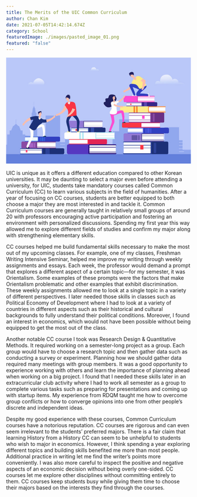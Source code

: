 ```yaml
---
title: The Merits of the UIC Common Curriculum
author: Chan Kim
date: 2021-07-05T14:42:14.674Z
category: School
featuredImage: ./images/pasted_image_01.png
featured: "false"
---
```

![](images/pasted_image_01.png)

<!--StartFragment-->

UIC is unique as it offers a different education compared to other Korean universities. It may be daunting to select a major even before attending a university, for UIC, students take mandatory courses called Common Curriculum (CC) to learn various subjects in the field of humanities. After a year of focusing on CC courses, students are better equipped to both choose a major they are most interested in and tackle it. Common Curriculum courses are generally taught in relatively small groups of around 20 with professors encouraging active participation and fostering an environment with personalized discussions. Spending my first year this way allowed me to explore different fields of studies and confirm my major along with strengthening elementary skills.

CC courses helped me build fundamental skills necessary to make the most out of my upcoming classes. For example, one of my classes, Freshman Writing Intensive Seminar, helped me improve my writing through weekly assignments and essays. Each week, the professor would demand a prompt that explores a different aspect of a certain topic—for my semester, it was Orientalism. Some examples of these prompts were the factors that make Orientalism problematic and other examples that exhibit discrimination. These weekly assignments allowed me to look at a single topic in a variety of different perspectives. I later needed those skills in classes such as Political Economy of Development where I had to look at a variety of countries in different aspects such as their historical and cultural backgrounds to fully understand their political conditions. Moreover, I found an interest in economics, which would not have been possible without being equipped to get the most out of the class.

Another notable CC course I took was Research Design & Quantitative Methods. It required working on a semester-long project as a group. Each group would have to choose a research topic and then gather data such as conducting a survey or experiment. Planning how we should gather data required many meetings with group members. It was a good opportunity to experience working with others and learn the importance of planning ahead when working on a big project. I found that I needed these skills later in an extracurricular club activity where I had to work all semester as a group to complete various tasks such as preparing for presentations and coming up with startup items. My experience from RDQM taught me how to overcome group conflicts or how to converge opinions into one from other people’s discrete and independent ideas.

Despite my good experience with these courses, Common Curriculum courses have a notorious reputation. CC courses are rigorous and can even seem irrelevant to the students’ preferred majors. There is a fair claim that learning History from a History CC can seem to be unhelpful to students who wish to major in economics. However, I think spending a year exploring different topics and building skills benefited me more than most people. Additional practice in writing let me find the writer’s points more conveniently. I was also more careful to inspect the positive and negative aspects of an economic decision without being overly one-sided. CC courses let me explore other disciplines without committing entirely to them. CC courses keep students busy while giving them time to choose their majors based on the interests they find through the courses.

<!--EndFragment-->